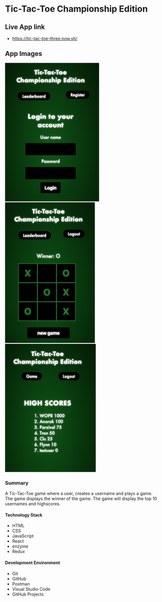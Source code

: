 # Tic-Tac-Toe Championship Edition
## Live App link
* https://tic-tac-toe-three.now.sh/
## App Images
![main screen](assets/Login.png "main Page")
![game screen](assets/Game.png "comics page")
![highscore screen](assets/HighScore.png "highscore page")


### Summary
A Tic-Tac-Toe game where a user, creates a username and plays a game. The game displays the winner of the game. The game will display the top 10 usernames and highscores. 

#### Technology Stack
  * HTML
  * CSS 
  * JavaScript
  * React
  * enzyme 
  * Redux

#### Development Environment
  * Git
  * GitHub 
  * Postman
  * Visual Studio Code
  * GitHub Projects
